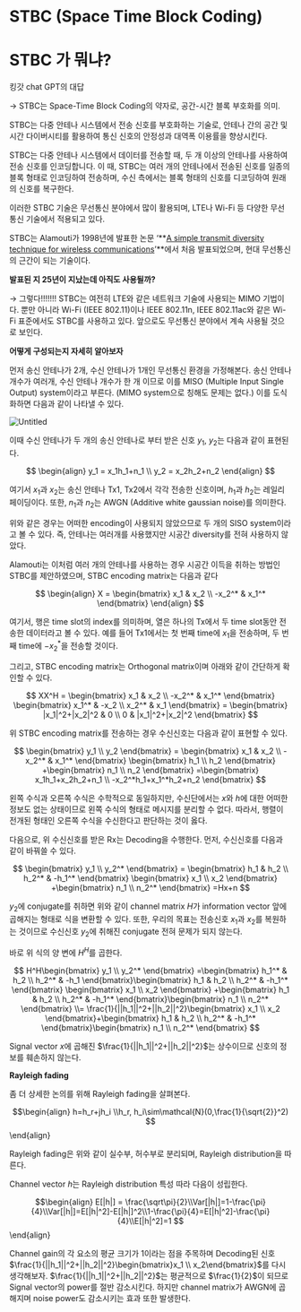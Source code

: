 # STBC (Space Time Block Coding)

# STBC 가 뭐냐?

킹갓 chat GPT의 대답 

→ STBC는 Space-Time Block Coding의 약자로, 공간-시간 블록 부호화를 의미.

 STBC는 다중 안테나 시스템에서 전송 신호를 부호화하는 기술로, 안테나 간의 공간 및 시간 다이버시티를 활용하여 통신 신호의 안정성과 대역폭 이용률을 향상시킨다.

STBC는 다중 안테나 시스템에서 데이터를 전송할 때, 두 개 이상의 안테나를 사용하여 전송 신호를 인코딩합니다. 이 때, STBC는 여러 개의 안테나에서 전송된 신호를 일종의 블록 형태로 인코딩하여 전송하며, 수신 측에서는 블록 형태의 신호를 디코딩하여 원래의 신호를 복구한다.

이러한 STBC 기술은 무선통신 분야에서 많이 활용되며, LTE나 Wi-Fi 등 다양한 무선통신 기술에서 적용되고 있다.

STBC는 Alamouti가 1998년에 발표한 논문 ‘**[A simple transmit diversity technique for wireless communications](https://ieeexplore.ieee.org/abstract/document/730453/)’**에서 처음 발표되었으며, 현대 무선통신의 근간이 되는 기술이다.

**발표된 지 25년이 지났는데 아직도 사용될까?**

→ 그렇다!!!!!!! STBC는 여전히 LTE와 같은 네트워크 기술에 사용되는 MIMO 기법이다. 뿐만 아니라 Wi-Fi (IEEE 802.11)이나 IEEE 802.11n, IEEE 802.11ac와 같은 Wi-Fi 표준에서도 STBC를 사용하고 있다. 앞으로도 무선통신 분야에서 계속 사용될 것으로 보인다.

**어떻게 구성되는지 자세히 알아보자**

먼저 송신 안테나가 2개, 수신 안테나가 1개인 무선통신 환경을 가정해본다. 송신 안테나 개수가 여러개, 수신 안테나 개수가 한 개 이므로 이를 MISO (Multiple Input Single Output) system이라고 부른다. (MIMO system으로 칭해도 문제는 없다.)  이를 도식화하면 다음과 같이 나타낼 수 있다.

![Untitled](STBC%20(Space%20Time%20Block%20Coding)%20699d5ff9277541b2b90c9c8f9c3533eb/Untitled.png)

이때 수신 안테나가 두 개의 송신 안테나로 부터 받은 신호 $y_1$,  $y_2$는 다음과 같이 표현된다.

$$ \begin{align}
y_1 = x_1h_1+n_1 \\
y_2 = x_2h_2+n_2
\end{align}
$$

여기서 $x_1$과 $x_2$는 송신 안테나 Tx1, Tx2에서 각각 전송한 신호이며, $h_1$과 $h_2$는 레일리 페이딩이다. 또한, $n_1$과 $n_2$는 AWGN (Additive white gaussian noise)를 의미한다.

위와 같은 경우는 어떠한 encoding이 사용되지 않았으므로 두 개의 SISO system이라고 볼 수 있다. 즉, 안테나는 여러개를 사용했지만 시공간 diversity를 전혀 사용하지 않았다.

Alamouti는 이처럼 여러 개의 안테나를 사용하는 경우 시공간 이득을 취하는 방법인 STBC를 제안하였으며, STBC encoding matrix는 다음과 같다

$$ \begin{align}
X = \begin{bmatrix}
  x_1 & x_2 \\
  -x_2^* & x_1^* 
\end{bmatrix}
\end{align}
$$

여기서, 행은 time slot의 index를 의미하며, 열은 하나의 Tx에서 두 time slot동안 전송한 데이터라고 볼 수 있다. 예를 들어 Tx1에서는 첫 번째 time에 $x_1$을 전송하며, 두 번째 time에 $-x_2^*$을 전송할 것이다. 

그리고, STBC encoding matrix는 Orthogonal matrix이며 아래와 같이 간단하게 확인할 수 있다.

$$
XX^H = \begin{bmatrix}
  x_1 & x_2 \\
  -x_2^* & x_1^* 
\end{bmatrix} \begin{bmatrix}
  x_1^* & -x_2 \\
  x_2^* & x_1 
\end{bmatrix} = \begin{bmatrix}
  |x_1|^2+|x_2|^2 & 0 \\
  0 & |x_1|^2+|x_2|^2 
\end{bmatrix}
$$

위 STBC encoding matrix를 전송하는 경우 수신신호는 다음과 같이 표현할 수 있다.

$$
\begin{bmatrix}
  y_1 \\
  y_2 
\end{bmatrix} = \begin{bmatrix}
  x_1 & x_2 \\
  -x_2^* & x_1^* 
\end{bmatrix} \begin{bmatrix}
  h_1 \\
  h_2 
\end{bmatrix} +\begin{bmatrix}
  n_1 \\
  n_2 
\end{bmatrix} =\begin{bmatrix}
  x_1h_1+x_2h_2+n_1 \\
  -x_2^*h_1+x_1^*h_2+n_2 
\end{bmatrix}
$$

왼쪽 수식과 오른쪽 수식은 수학적으로 동일하지만, 수신단에서는 $x$와 $h$에 대한 어떠한 정보도 없는 상태이므로 왼쪽 수식의 형태로 메시지를 분리할 수 없다. 따라서, 행렬이 전개된 형태인 오른쪽 수식을 수신한다고 판단하는 것이 옳다.

다음으로, 위 수신신호를 받은 Rx는 Decoding을 수행한다. 먼저, 수신신호를 다음과 같이 바꿔쓸 수 있다.

$$
\begin{bmatrix}
  y_1 \\
  y_2^* 
\end{bmatrix}  = \begin{bmatrix}
  h_1 & h_2 \\
  h_2^* & -h_1^* 
\end{bmatrix} \begin{bmatrix}
  x_1 \\
  x_2 
\end{bmatrix} +\begin{bmatrix}
  n_1 \\
  n_2^* 
\end{bmatrix} =Hx+n
$$

$y_2$에 conjugate를 취하면 위와 같이 channel matrix $H$가 information vector 앞에 곱해지는 형태로 식을 변환할 수 있다. 또한, 우리의 목표는 전송신호 $x_1$과 $x_2$를 복원하는 것이므로 수신신호 $y_2$에 취해진 conjugate 전혀 문제가 되지 않는다.

바로 위 식의 양 변에 $H^H$를 곱한다.

$$
H^H\begin{bmatrix}
  y_1 \\
  y_2^* 
\end{bmatrix} =\begin{bmatrix}
  h_1^* & h_2 \\
  h_2^* & -h_1 
\end{bmatrix}\begin{bmatrix}
  h_1 & h_2 \\
  h_2^* & -h_1^* 
\end{bmatrix} \begin{bmatrix}
  x_1 \\
  x_2 
\end{bmatrix} +\begin{bmatrix}
  h_1 & h_2 \\
  h_2^* & -h_1^* 
\end{bmatrix}\begin{bmatrix}
  n_1 \\
  n_2^* 
\end{bmatrix} \\= \frac{1}{||h_1||^2+||h_2||^2}\begin{bmatrix}
  x_1 \\
  x_2 
\end{bmatrix}+\begin{bmatrix}
  h_1 & h_2 \\
  h_2^* & -h_1^* 
\end{bmatrix}\begin{bmatrix}
  n_1 \\
  n_2^* 
\end{bmatrix}
$$

Signal vector $x$에 곱해진 $\frac{1}{||h_1||^2+||h_2||^2}$는 상수이므로 신호의 정보를 훼손하지 않는다. 

**Rayleigh fading**

좀 더 상세한 논의를 위해 Rayleigh fading을 살펴본다.

$$\begin{align}
h=h_r+jh_i \\h_r, h_i\sim\mathcal{N}(0,\frac{1}{\sqrt{2}}^2)
$$\end{align}

Rayleigh fading은 위와 같이 실수부, 허수부로 분리되며, Rayleigh distribution을 따른다.

Channel vector $h$는 Rayleigh distribution 특성 따라 다음이 성립한다.

$$\begin{align}
E[|h|] = \frac{\sqrt\pi}{2}\\Var[|h|]=1-\frac{\pi}{4}\\Var[|h|]=E[|h|^2]-E[|h|]^2\\1-\frac{\pi}{4}=E[|h|^2]-\frac{\pi}{4}\\E[|h|^2]=1
$$\end{align}

Channel gain의 각 요소의 평균 크기가 1이라는 점을 주목하며 Decoding된 신호 $\frac{1}{||h_1||^2+||h_2||^2}\begin{bmatrix}x_1 \\ x_2\end{bmatrix}$를 다시 생각해보자. $\frac{1}{||h_1||^2+||h_2||^2}$는 평균적으로 $\frac{1}{2}$이 되므로 Signal vector의 power를 절반 감소시킨다. 하지만 channel matrix가 AWGN에 곱해지며 noise power도 감소시키는 효과 또한 발생한다.
